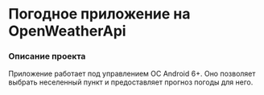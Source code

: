 <h1>Погодное  приложение на OpenWeatherApi</h1>

<h3>Описание проекта</h3>
Приложение работает под управлением ОС Android 6+.
Оно позволяет выбрать неселенный пункт и предоставляет
прогноз погоды для него. 

